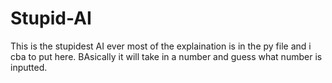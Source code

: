 # Stupid-AI
This is the stupidest AI ever
most of the explaination is in the py file and i cba to put here.
BAsically it will take in a number and guess what number is inputted.
